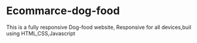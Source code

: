 # Ecommarce-dog-food
This is a fully responsive Dog-food website, Responsive for all devices,buil using HTML,CSS,Javascript
